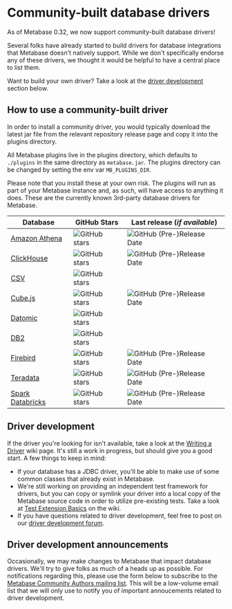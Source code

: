 # Community-built database drivers

As of Metabase 0.32, we now support community-built database drivers!

Several folks have already started to build drivers for database integrations that Metabase doesn't natively support. While we don't specifically endorse any of these drivers, we thought it would be helpful to have a central place to list them.

Want to build your own driver? Take a look at the [driver development](#driver-development) section below.

## How to use a community-built driver

In order to install a community driver, you would typically download the latest jar file from the relevant repository release page and copy it into the plugins directory.

All Metabase plugins live in the plugins directory, which defaults to `./plugins` in the same directory as `metabase.jar`. The plugins directory can be changed by setting the env var `MB_PLUGINS_DIR`. 

Please note that you install these at your own risk. The plugins will run as part of your Metabase instance and, as such, will have access to anything it does. These are the currently known 3rd-party database drivers for Metabase.

| Database | GitHub Stars | Last release (_if available_) |
| ---- | ---- | ----|
| [Amazon Athena](https://github.com/dacort/metabase-athena-driver) | ![GitHub stars](https://img.shields.io/github/stars/dacort/metabase-athena-driver) | ![GitHub (Pre-)Release Date](https://img.shields.io/github/release-date-pre/dacort/metabase-athena-driver) |
| [ClickHouse](https://github.com/enqueue/metabase-clickhouse-driver) | ![GitHub stars](https://img.shields.io/github/stars/enqueue/metabase-clickhouse-driver) | ![GitHub (Pre-)Release Date](https://img.shields.io/github/release-date-pre/enqueue/metabase-clickhouse-driver) |
| [CSV](https://github.com/Markenson/csv-metabase-driver) | ![GitHub stars](https://img.shields.io/github/stars/Markenson/csv-metabase-driver) ||
| [Cube.js](https://github.com/lili-data/metabase-cubejs-driver) | ![GitHub stars](https://img.shields.io/github/stars/lili-data/metabase-cubejs-driver) | ![GitHub (Pre-)Release Date](https://img.shields.io/github/release-date-pre/lili-data/metabase-cubejs-driver) |
| [Datomic](https://github.com/lambdaisland/metabase-datomic) | ![GitHub stars](https://img.shields.io/github/stars/lambdaisland/metabase-datomic) ||
| [DB2](https://github.com/dludwig-jrt/metabase-db2-driver) | ![GitHub stars](https://img.shields.io/github/stars/dludwig-jrt/metabase-db2-driver) ||
| [Firebird](https://github.com/evosec/metabase-firebird-driver) | ![GitHub stars](https://img.shields.io/github/stars/evosec/metabase-firebird-driver) | ![GitHub (Pre-)Release Date](https://img.shields.io/github/release-date-pre/evosec/metabase-firebird-driver) |
| [Teradata](https://github.com/swisscom-bigdata/metabase-teradata-driver) | ![GitHub stars](https://img.shields.io/github/stars/swisscom-bigdata/metabase-teradata-driver) | ![GitHub (Pre-)Release Date](https://img.shields.io/github/release-date-pre/swisscom-bigdata/metabase-teradata-driver) |
| [Spark Databricks](https://github.com/ifood/metabase-sparksql-databricks-driver) | ![GitHub stars](https://img.shields.io/github/stars/ifood/metabase-sparksql-databricks-driver) | ![GitHub (Pre-)Release Date](https://img.shields.io/github/release-date-pre/ifood/metabase-sparksql-databricks-driver) |

## Driver development

If the driver you're looking for isn't available, take a look at the [Writing a Driver](https://github.com/metabase/metabase/wiki/Writing-a-Driver) wiki page. It's still a work in progress, but should give you a good start. A few things to keep in mind:

- If your database has a JDBC driver, you'll be able to make use of some common classes that already exist in Metabase.
- We're still working on providing an independent test framework for drivers, but you can copy or symlink your driver into a local copy of the Metabase source code in order to utilize pre-existing tests. Take a look at [Test Extension Basics](https://github.com/metabase/metabase/wiki/Writing-a-Driver:-Adding-Test-Extensions,-Tests,-and-Setting-up-CI#test-extensions-basics) on the wiki.
- If you have questions related to driver development, feel free to post on our [driver development forum](https://discourse.metabase.com/c/driver-development). 

## Driver development announcements

Occasionally, we may make changes to Metabase that impact database drivers. We'll try to give folks as much of a heads up as possible. For notifications regarding this, please use the form below to subscribe to the [Metabase Community Authors mailing list](http://eepurl.com/gQcIO9). This will be a low-volume email list that we will only use to notify you of important annoucements related to driver development.
